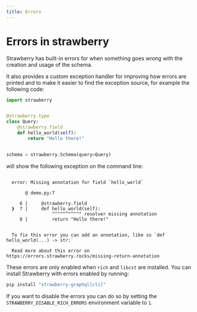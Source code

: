 ```yaml
---
title: Errors
---
```


# Errors in strawberry

Strawberry has built-in errors for when something goes wrong with the creation
and usage of the schema.

It also provides a custom exception handler for improving how errors are printed
and to make it easier to find the exception source, for example the following
code:

```python
import strawberry


@strawberry.type
class Query:
    @strawberry.field
    def hello_world(self):
        return "Hello there!"


schema = strawberry.Schema(query=Query)
```

will show the following exception on the command line:

```text

  error: Missing annotation for field `hello_world`

       @ demo.py:7

     6 |     @strawberry.field
  ❱  7 |     def hello_world(self):
                 ^^^^^^^^^^^ resolver missing annotation
     8 |         return "Hello there!"


  To fix this error you can add an annotation, like so `def hello_world(...) -> str:`

  Read more about this error on https://errors.strawberry.rocks/missing-return-annotation

```

These errors are only enabled when `rich` and `libcst` are installed. You can
install Strawberry with errors enabled by running:

```bash
pip install "strawberry-graphql[cli]"
```

If you want to disable the errors you can do so by setting the
`STRAWBERRY_DISABLE_RICH_ERRORS` environment variable to `1`.
